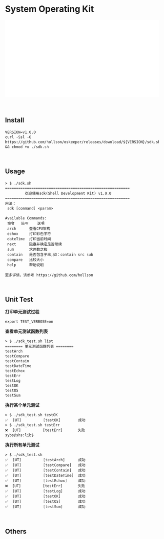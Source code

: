 

# System Operating Kit

![gdk](./favicon.svg?description=1&language=1&pattern=Floating%20Cogs&theme=Light)

<br/>

## Install
```shell
VERSION=v1.0.0
curl -Ssl -O https://github.com/hollson/oskeeper/releases/download/${VERSION}/sdk.sh && chmod +x ./sdk.sh
```

<br/>


## Usage
```shell
> $ ./sdk.sh
=========================================================
         欢迎使用sdk(Shell Development Kit) v1.0.0
=========================================================
用法：
 sdk [command] <param>

Available Commands:
 命令   简写    说明
 arch      查看CPU架构
 echox     打印彩色字符
 dateTime  打印当前时间
 next      阻塞并确定是否继续
 sum       求两数之和
 contain   是否包含子串,如：contain src sub
 compare   比较大小
 help      帮助说明

更多详情，请参考 https://github.com/hollson
```

<br/>


## Unit Test
**打印单元测试过程**
```shell
export TEST_VERBOSE=on
```
**查看单元测试函数列表**
```shell
> $ ./sdk_test.sh list
======== 单元测试函数列表 ========
testArch
testCompare
testContain
testDateTime
testEchox
testErr
testLog
testOK
testOS
testSum
```
**执行某个单元测试**
```shell
> $ ./sdk_test.sh testOK
✅  [UT]          [testOK]        成功
> $ ./sdk_test.sh testErr
❌  [UT]          [testErr]       失败
sybs@shs:lib$ 
```
**执行所有单元测试**
```shell
> $ ./sdk_test.sh 
✅  [UT]          [testArch]      成功
✅  [UT]          [testCompare]   成功
✅  [UT]          [testContain]   成功
✅  [UT]          [testDateTime]  成功
✅  [UT]          [testEchox]     成功
❌  [UT]          [testErr]       失败
✅  [UT]          [testLog]       成功
✅  [UT]          [testOK]        成功
✅  [UT]          [testOS]        成功
✅  [UT]          [testSum]       成功
```
<br/>

## Others
